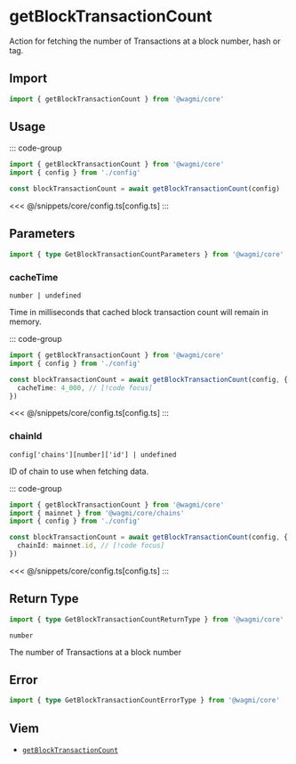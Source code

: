 <script setup>
const packageName = '@wagmi/core'
const actionName = 'getBlockTransactionCount'
const typeName = 'GetBlockTransactionCount'
</script>

# getBlockTransactionCount

Action for fetching the number of Transactions at a block number, hash or tag.

## Import

```ts
import { getBlockTransactionCount } from '@wagmi/core'
```

## Usage

::: code-group
```ts [index.ts]
import { getBlockTransactionCount } from '@wagmi/core'
import { config } from './config'

const blockTransactionCount = await getBlockTransactionCount(config)
```
<<< @/snippets/core/config.ts[config.ts]
:::

## Parameters

```ts
import { type GetBlockTransactionCountParameters } from '@wagmi/core'
```

### cacheTime

`number | undefined`

Time in milliseconds that cached block transaction count will remain in memory.

::: code-group
```ts [index.ts]
import { getBlockTransactionCount } from '@wagmi/core'
import { config } from './config'

const blockTransactionCount = await getBlockTransactionCount(config, {
  cacheTime: 4_000, // [!code focus]
})
```
<<< @/snippets/core/config.ts[config.ts]
:::

### chainId

`config['chains'][number]['id'] | undefined`

ID of chain to use when fetching data.

::: code-group
```ts [index.ts]
import { getBlockTransactionCount } from '@wagmi/core'
import { mainnet } from '@wagmi/core/chains'
import { config } from './config'

const blockTransactionCount = await getBlockTransactionCount(config, {
  chainId: mainnet.id, // [!code focus]
})
```
<<< @/snippets/core/config.ts[config.ts]
:::

## Return Type

```ts
import { type GetBlockTransactionCountReturnType } from '@wagmi/core'
```

`number`

The number of Transactions at a block number

## Error

```ts
import { type GetBlockTransactionCountErrorType } from '@wagmi/core'
```

<!--@include: @shared/query-imports.md-->

## Viem

- [`getBlockTransactionCount`](https://viem.sh/docs/actions/public/getBlockTransactionCount)
